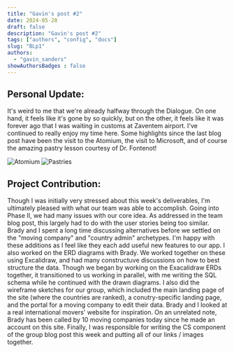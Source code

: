 ```yaml
---
title: "Gavin's post #2"
date: 2024-05-28
draft: false
description: "Gavin's post #2"
tags: ["authors", "config", "docs"]
slug: "BLp1"
authors:
  - "gavin_sanders"
showAuthorsBadges : false
---
```


## Personal Update:

It's weird to me that we're already halfway through the Dialogue. On one hand, it feels like it's gone by so quickly, but on the other, it feels like it was forever ago that I was waiting in customs at Zaventem airport. I've continued to really enjoy my time here. Some highlights since the last blog post have been the visit to the Atomium, the visit to Microsoft, and of course the amazing pastry lesson courtesy of Dr. Fontenot!

![Atomium](https://lh3.googleusercontent.com/pw/AP1GczPYS6l1h6W5oAwKAtZD1mhCeJlluybDSujA1AiXnlqUwVtSgzwo4IWWFurq8AfFNUoiAKVKvMSKP4g1BXDbdSJ_JeQUgv_IJ-NGxDmCqmaR6POPKQf0=w2400)
![Pastries](https://lh3.googleusercontent.com/pw/AP1GczNfg1ajnWC8vBaKFTbnqkAP08HNcGNAJKIpxXO08aP3pItCirehyLzCsIVRCxRCeSZdxtkCAR5ArjblqQmt1jX3-OwdVYZr9XM5vsgow_jq9LX38FR5=w2400)



## Project Contribution:
Though I was initially very stressed about this week's deliverables, I'm ultimately  pleased with what our team was able to accomplish. Going into Phase II, we had many issues with our core idea. As addressed in the team blog post, this largely had to do with the user stories being too similar. Brady and I spent a long time discussing alternatives before we settled on the "moving company" and "country admin" archetypes. I'm happy with these additions as I feel like they each add useful new features to our app. I also worked on the ERD diagrams with Brady. We worked together on these using Excalidraw, and had many constructuve discussions on how to best structure the data. Though we began by working on the Exacalidraw ERDs together, it transitioned to us working in parallel, with me writing the SQL schema while he continued with the drawn diagrams. I also did the wireframe sketches for our group, which included the main landing page of the site (where the countries are ranked), a conutry-specific landing page, and the portal for a moving company to edit their data. Brady and I looked at a real international movers' website for inspiration. On an unrelated note, Brady has been called by 10 moving companies today since he made an account on this site. Finally, I was responsible for writing the CS component of the group blog post this week and putting all of our links / images together. 